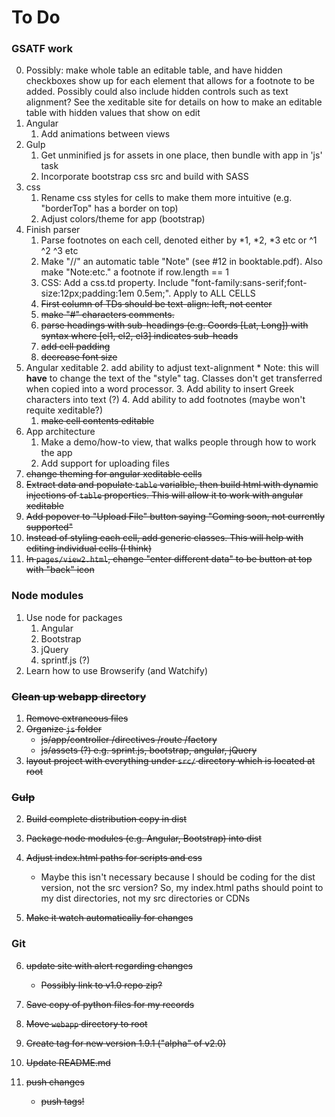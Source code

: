 # To Do #

### GSATF work

0. Possibly: make whole table an editable table, and have hidden checkboxes show up for each element that allows for a footnote to be added.  Possibly could also include hidden controls such as text alignment?  See the xeditable site for details on how to make an editable table with hidden values that show on edit
1. Angular
    1. Add animations between views
2. Gulp
    1. Get unminified js for assets in one place, then bundle with app in 'js' task
    2. Incorporate bootstrap css src and build with SASS
3. css 
    1. Rename css styles for cells to make them more intuitive (e.g. "borderTop" has a border on top)
    2. Adjust colors/theme for app (bootstrap)
5. Finish parser
    1. Parse footnotes on each cell, denoted either by \*1, \*2, \*3 etc or ^1 ^2 ^3 etc
    5. Make "//" an automatic table "Note" (see #12 in booktable.pdf).  Also make "Note:etc." a footnote if row.length == 1
    2. CSS: Add a css.td property.  Include "font-family:sans-serif;font-size:12px;padding:1em 0.5em;".  Apply to ALL CELLS
    3. ~~First column of TDs should be text-align: left, not center~~
    4. ~~make "#" characters comments.~~  
    2. ~~parse headings with sub-headings (e.g. Coords [Lat, Long]) with syntax where [el1, el2, el3] indicates sub-heads~~
    5. ~~add cell padding~~
    6. ~~decrease font size~~
6. Angular xeditable
    2. add ability to adjust text-alignment
        * Note: this will **have** to change the text of the "style" tag.  Classes don't get transferred when copied into a word processor.
    3. Add ability to insert Greek characters into text (?)
    4. Add ability to add footnotes (maybe won't requite xeditable?)
    1. ~~make cell contents editable~~
7. App architecture
    1. Make a demo/how-to view, that walks people through how to work the app
    2. Add support for uploading files
0. ~~change theming for angular xeditable cells~~
0. ~~Extract data and populate `table` varialble, then build html with dynamic injections of `table` properties.  This will allow it to work with angular xeditable~~
0. ~~Add popover to "Upload File" button saying "Coming soon, not currently supported"~~
3. ~~Instead of styling each cell, add generic classes.  This will help with editing individual cells (I think)~~ 
4. ~~In `pages/view2.html`, change "enter different data" to be button at top with "back" icon~~

### Node modules

1. Use node for packages
    1. Angular
    2. Bootstrap
    3. jQuery
    4. sprintf.js (?)
2. Learn how to use Browserify (and Watchify)
    

### ~~Clean up webapp directory~~

1. ~~Remove extraneous files~~
2. ~~Organize `js` folder~~
    * ~~js/app/controller /directives /route /factory~~
    * ~~js/assets (?) e.g. sprint.js, bootstrap, angular, jQuery~~
3. ~~layout project with everything under `src/` directory which is located at root~~
        
### ~~Gulp~~

2. ~~Build complete distribution copy in dist~~
3. ~~Package node modules (e.g. Angular, Bootstrap) into dist~~
4. ~~Adjust index.html paths for scripts and css~~ 
    * Maybe this isn't necessary because I should be coding for the dist version, not the src version?  So, my index.html paths should point to my dist directories, not my src directories or CDNs

5. ~~Make it watch automatically for changes~~

### Git

6. ~~update site with alert regarding changes~~
    * ~~Possibly link to v1.0 repo zip?~~

1. ~~Save copy of python files for my records~~
2. ~~Move `webapp` directory to root~~
3. ~~Create tag for new version 1.9.1 ("alpha" of v2.0)~~
4. ~~Update README.md~~
5. ~~push changes~~
    * ~~push tags!~~
